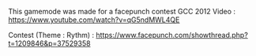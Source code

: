 This gamemode was made for a facepunch contest GCC 2012
Video : https://www.youtube.com/watch?v=qG5ndMWL4QE

Contest (Theme : Rythm) : 
https://www.facepunch.com/showthread.php?t=1209846&p=37529358

